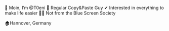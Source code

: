 👋 Moin, I’m @T0eni
👀 Regular Copy&Paste Guy
✔ Interested in everything to make life easier
🐧🍏 Not from the Blue Screen Society

🏠Hannover, Germany


<!---
T0eni/T0eni is a ✨ special ✨ repository because its `README.md` (this file) appears on your GitHub profile.
You can click the Preview link to take a look at your changes.
--->

